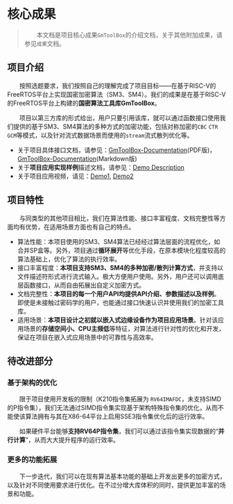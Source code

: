 # 核心成果

> &emsp;&emsp;本文档是项目核心成果`GmToolBox`的介绍文档，关于其他附加成果，请参见`成果`文档。

## 项目介绍



&emsp;&emsp;按照选题要求，我们按照自己的理解完成了项目目标——在基于RISC-V的FreeRTOS平台上实现国密加密算法（SM3、SM4）。我们的成果是在基于RISC-V的FreeRTOS平台上构建的**国密算法工具库GmToolBox**。

&emsp;&emsp;项目以第三方库的形式给出，用户只要引用该库，就可以通过函数接口使用我们提供的基于SM3、SM4算法的多种方式的加密功能，包括对称加密的`CBC` `CTR` `GCM`等模式，以及针对流式数据场景而使用的`stream`流式散列优化等。

* 关于项目具体接口文档，请参见：[GmToolBox-Documentation](./GmToolBox-Documentation.pdf)(PDF版)，[GmToolBox-Documentation](./doc/GmToolBox-Documentation.md)(Markdown版)
* 关于**项目应用实现样例**描述文档，请参见：[Demo Description](./src/README.md)
* 关于项目应用视频，请见：[Demo1](./Demo1.mp4), [Demo2](./Demo2.mp4)

## 项目特性



&emsp;&emsp;与同类型的其他项目相比，我们在算法性能、接口丰富程度、文档完整性等方面均有优势，在适用场景方面也有自己的特点。

* 算法性能：本项目使用的SM3、SM4算法已经经过算法层面的流程优化，如合并SP盒等。另外，项目通过**循环展开**等优化手段，在原本模块化程度较高的算法基础上，优化了算法的执行效率。
* 接口丰富程度：**本项目支持SM3、SM4的多种加密/散列计算方式**，并支持以文件描述符形式进行流式输入。极大方便用户使用。另外，用户还可以调用底层函数接口，从而自由拓展出自定义加密方式。
* 文档完整性：**本项目的每一个用户API均提供API介绍、参数描述以及样例**。即使是未接触过密码学的用户，也能通过接口快速认识并使用我们的加密工具库。
* 适用场景：**本项目设计之初就以嵌入式边缘设备作为项目应用场景**。针对该应用场景的**存储空间小、CPU主频低**等特征，对算法进行针对性的优化和开发，保证在项目在嵌入式应用场景中的可靠性与高效率。



## 待改进部分



### 基于架构的优化

&emsp;&emsp;限于项目使用开发板的限制（K210指令集拓展为 `RV64IMAFDC`，未支持SIMD的P指令集），我们无法通过SIMD指令集实现基于架构特殊指令集的优化，从而不能使该算法拥有与其在X86-64平台上启用SSE3指令集优化后的运行效率。

&emsp;&emsp;如果硬件平台能够**支持RV64P指令集**，我们可以通过该指令集实现数据的“**并行计算**”，从而大大提升程序的运行效率。



### 更多的功能拓展

&emsp;&emsp;下一步迭代，我们可以在现有算法基本功能的基础上开发出更多的加密方式，以及针对不同使用要求进行优化。在不过分增大库体积的同时，提供更加丰富的场景和功能。